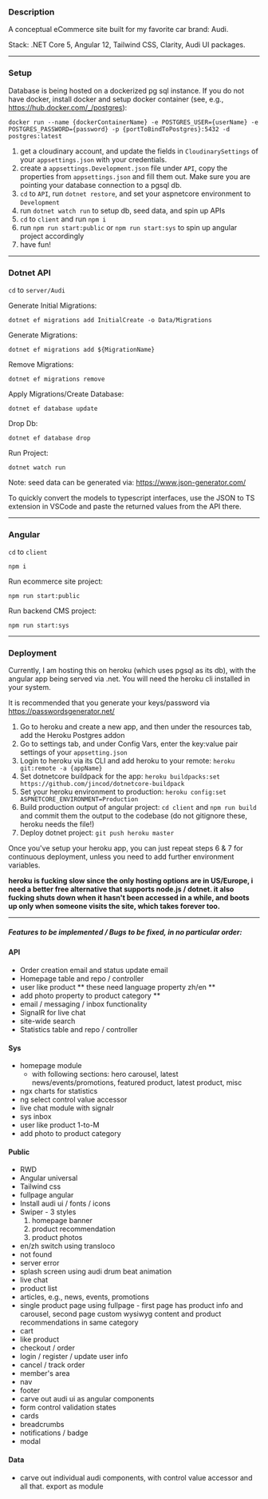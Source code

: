 ### Description

A conceptual eCommerce site built for my favorite car brand: Audi.

Stack: .NET Core 5, Angular 12, Tailwind CSS, Clarity, Audi UI packages.

---

### Setup

Database is being hosted on a dockerized pg sql instance. If you do not have docker, install docker and setup docker container (see, e.g., https://hub.docker.com/_/postgres):

`docker run --name {dockerContainerName} -e POSTGRES_USER={userName} -e POSTGRES_PASSWORD={password} -p {portToBindToPostgres}:5432 -d postgres:latest`

1. get a cloudinary account, and update the fields in `CloudinarySettings` of your `appsettings.json` with your credentials.
2. create a `appsettings.Development.json` file under `API`, copy the properties from `appsettings.json` and fill them out. Make sure you are pointing your database connection to a pgsql db.
3. `cd` to `API`, run `dotnet restore`, and set your aspnetcore environment to `Development`
4. run `dotnet watch run` to setup db, seed data, and spin up APIs
5. `cd` to `client` and run `npm i`
6. run `npm run start:public` or `npm run start:sys` to spin up angular project accordingly
7. have fun!

---

### Dotnet API

`cd` to `server/Audi`

Generate Initial Migrations:

`dotnet ef migrations add InitialCreate -o Data/Migrations`

Generate Migrations:

`dotnet ef migrations add ${MigrationName}`

Remove Migrations:

`dotnet ef migrations remove`

Apply Migrations/Create Database:

`dotnet ef database update`

Drop Db:

`dotnet ef database drop`

Run Project:

`dotnet watch run`

Note: seed data can be generated via: https://www.json-generator.com/

To quickly convert the models to typescript interfaces, use the JSON to TS extension in VSCode and paste the returned values from the API there.

---

### Angular

`cd` to `client`

`npm i`

Run ecommerce site project:

`npm run start:public`

Run backend CMS project:

`npm run start:sys`

---

### Deployment

Currently, I am hosting this on heroku (which uses pgsql as its db), with the angular app being served via .net. You will need the heroku cli installed in your system.

It is recommended that you generate your keys/password via https://passwordsgenerator.net/

1. Go to heroku and create a new app, and then under the resources tab, add the Heroku Postgres addon
2. Go to settings tab, and under Config Vars, enter the key:value pair settings of your `appsetting.json`
3. Login to heroku via its CLI and add heroku to your remote: `heroku git:remote -a {appName}`
4. Set dotnetcore buildpack for the app: `heroku buildpacks:set https://github.com/jincod/dotnetcore-buildpack`
5. Set your heroku environment to production: `heroku config:set ASPNETCORE_ENVIRONMENT=Production`
6. Build production output of angular project: `cd client` and `npm run build` and commit them the output to the codebase (do not gitignore these, heroku needs the file!)
7. Deploy dotnet project: `git push heroku master`

Once you've setup your heroku app, you can just repeat steps 6 & 7 for continuous deployment, unless you need to add further environment variables.

**heroku is fucking slow since the only hosting options are in US/Europe, i need a better free alternative that supports node.js / dotnet.
it also fucking shuts down when it hasn't been accessed in a while, and boots up only when someone visits the site, which takes forever too.**

---
##### Features to be implemented / Bugs to be fixed, in no particular order:

#### API

- Order creation email and status update email
- Homepage table and repo / controller
- user like product
** these need language property zh/en **
- add photo property to product category
**
- email / messaging / inbox functionality
- SignalR for live chat
- site-wide search
- Statistics table and repo / controller

#### Sys
- homepage module
  - with following sections: hero carousel, latest news/events/promotions, featured product, latest product, misc
- ngx charts for statistics
- ng select control value accessor
- live chat module with signalr
- sys inbox
- user like product 1-to-M
- add photo to product category

#### Public

- RWD
- Angular universal
- Tailwind css
- fullpage angular
- Install audi ui / fonts / icons
- Swiper - 3 styles
  1. homepage banner
  2. product recommendation
  3. product photos
- en/zh switch using transloco
- not found
- server error
- splash screen using audi drum beat animation
- live chat
- product list
- articles, e.g., news, events, promotions
- single product page using fullpage - first page has product info and carousel, second page custom wysiwyg content and product recommendations in same category
- cart
- like product
- checkout / order
- login / register / update user info
- cancel / track order
- member's area
- nav
- footer
- carve out audi ui as angular components
- form control validation states
- cards
- breadcrumbs
- notifications / badge
- modal

#### Data

- carve out individual audi components, with control value accessor and all that. export as module